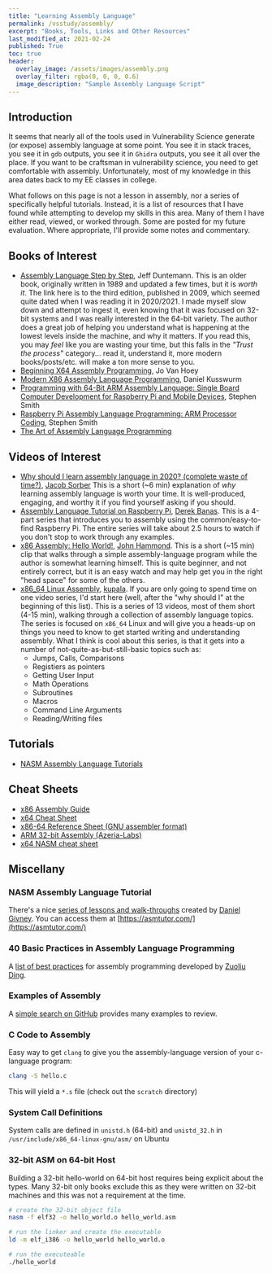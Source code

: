 ```yaml
---
title: "Learning Assembly Language"
permalink: /vsstudy/assembly/
excerpt: "Books, Tools, Links and Other Resources"
last_modified_at: 2021-02-24
published: True
toc: true
header:
  overlay_image: /assets/images/assembly.png
  overlay_filter: rgba(0, 0, 0, 0.6)
  image_description: "Sample Assembly Language Script"
---
```

## Introduction

It seems that nearly all of the tools used in Vulnerability Science generate (or expose) assembly language at some point. You see it in stack traces, you see it in `gdb` outputs, you see it in `Ghidra` outputs, you see it all over the place. If you want to be craftsman in vulnerability science, you need to get comfortable with assembly. Unfortunately, most of my knowledge in this area dates back to my EE classes in college.

What follows on this page is not a lesson in assembly, nor a series of specifically helpful tutorials. Instead, it is a list of resources that I have found while attempting to develop my skills in this area. Many of them I have either read, viewed, or worked through. Some are posted for my future evaluation. Where appropriate, I'll provide some notes and commentary.

## Books of Interest

* [Assembly Language Step by Step](https://amzn.to/3946Wpi), Jeff Duntemann. This is an older book, originally written in 1989 and updated a few times, but it is *worth it*. The link here is to the third edition, published in 2009, which seemed quite dated when I was reading it in 2020/2021. I made myself slow down and attempt to ingest it, even knowing that it was focused on 32-bit systems and I was really interested in the 64-bit variety. The author does a great job of helping you understand what is happening at the lowest levels inside the machine, and why it matters. If you read this, you may _feel_ like you are wasting your time, but this falls in the _"Trust the process"_ category... read it, understand it, more modern books/posts/etc. will make a ton more sense to you.
* [Beginning X64 Assembly Programming](https://amzn.to/2X9lwGz), Jo Van Hoey
* [Modern X86 Assembly Language Programming](https://amzn.to/3rUmNj2), Daniel Kusswurm
* [Programming with 64-Bit ARM Assembly Language: Single Board Computer Development for Raspberry Pi and Mobile Devices](https://amzn.to/3hFrPez), Stephen Smith
* [Raspberry Pi Assembly Language Programming: ARM Processor Coding](https://amzn.to/38YNj1X), Stephen Smith
* [The Art of Assembly Language Programming](https://www.plantation-productions.com/Webster/www.artofasm.com/Linux/index.html)

## Videos of Interest

* [Why should I learn assembly language in 2020? (complete waste of time?)](https://www.youtube.com/watch?v=iYRl50gtprA), [Jacob Sorber](https://www.youtube.com/channel/UCwd5VFu4KoJNjkWJZMFJGHQ) This is a short (~6 min) explanation of *why* learning assembly language is worth your time. It is well-produced, engaging, and worthy it if you find yourself asking if you should.
* [Assembly Language Tutorial on Raspberry Pi](https://www.youtube.com/watch?v=ViNnfoE56V8&list=PLGLfVvz_LVvQu9IwUcpn8KOZsOvoHx8sU), [Derek Banas](https://www.youtube.com/channel/UCwRXb5dUK4cvsHbx-rGzSgw). This is a 4-part series that introduces you to assembly using the common/easy-to-find Raspberry Pi. The entire series will take about 2.5 hours to watch if you don't stop to work through any examples.
* [x86 Assembly: Hello World!](https://www.youtube.com/watch?v=HgEGAaYdABA), [John Hammond](https://www.youtube.com/channel/UCVeW9qkBjo3zosnqUbG7CFw). This is a short (~15 min) clip that walks through a simple assembly-language program while the author is somewhat learning himself. This is quite beginner, and not entirely correct, but it is an easy watch and may help get you in the right "head space" for some of the others.
* [x86_64 Linux Assembly](https://www.youtube.com/playlist?list=PLetF-YjXm-sCH6FrTz4AQhfH6INDQvQSn), [kupala](https://www.youtube.com/user/khoraski). If you are only going to spend time on one video series, I'd start here (well, after the "why should I" at the beginning of this list). This is a series of 13 videos, most of them short (4-15 min), walking through a collection of assembly language topics. The series is focused on `x86_64` Linux and will give you a heads-up on things you need to know to get started writing and understanding assembly. What I think is cool about this series, is that it gets into a number of not-quite-as-but-still-basic topics such as:
   * Jumps, Calls, Comparisons
   * Registiers as pointers
   * Getting User Input
   * Math Operations
   * Subroutines
   * Macros
   * Command Line Arguments
   * Reading/Writing files

## Tutorials

* [NASM Assembly Language Tutorials](https://asmtutor.com/)


## Cheat Sheets 

* [x86 Assembly Guide](https://www.cs.virginia.edu/~evans/cs216/guides/x86.html)
* [x64 Cheat Sheet](https://www.cs.tufts.edu/comp/40/docs/x64_cheatsheet.pdf)
* [x86-64 Reference Sheet (GNU assembler format)](http://www.cs.cmu.edu/afs/cs/academic/class/15213-s20/www/recitations/x86-cheat-sheet.pdf)
* [ARM 32-bit Assembly (Azeria-Labs)](https://azeria-labs.com/downloads/cheatsheetv1.3-1920x1080.png)
* [x64 NASM cheat sheet](https://gist.github.com/justinian/385c70347db8aca7ba93e87db90fc9a6)


## Miscellany

### NASM Assembly Language Tutorial

There's a nice [series of lessons and walk-throughs](https://asmtutor.com/) created by [Daniel Givney](https://danielgivney.com/). You can access them at [https://asmtutor.com/](https://asmtutor.com/)

### 40 Basic Practices in Assembly Language Programming

A [list of best practices](https://www.codeproject.com/Articles/1116188/40-Basic-Practices-in-Assembly-Language-Programmin) for assembly programming developed by [Zuoliu Ding](https://www.codeproject.com/Members/Zuoliu-Ding).

### Examples of Assembly

A [simple search on GitHub](https://github.com/search?q=assembly+language) provides many examples to review.

### C Code to Assembly

Easy way to get `clang` to give you the assembly-language version of your c-language program:

```bash
clang -S hello.c
```

This will yield a `*.s` file (check out the `scratch` directory)


### System Call Definitions

System calls are defined in `unistd.h` (64-bit) and `unistd_32.h` in `/usr/include/x86_64-linux-gnu/asm/` on Ubuntu


### 32-bit ASM on 64-bit Host

Building a 32-bit hello-world on 64-bit host requires being explicit about the types. Many 32-bit only books exclude this as they were written on 32-bit machines and this was not a requirement at the time.

```bash
# create the 32-bit object file
nasm -f elf32 -o hello_world.o hello_world.asm

# run the linker and create the executable
ld -m elf_i386 -o hello_world hello_world.o

# run the executeable
./hello_world
```